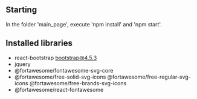 ## Starting
In the folder 'main_page', execute 'npm install' and 'npm start'.

## Installed libraries
* react-bootstrap bootstrap@4.5.3
* jquery
* @fortawesome/fontawesome-svg-core
* @fortawesome/free-solid-svg-icons @fortawesome/free-regular-svg-icons @fortawesome/free-brands-svg-icons
* @fortawesome/react-fontawesome
